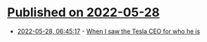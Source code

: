 # [Published on 2022-05-28](index.md)

* [2022-05-28, 06:45:17](https://news.ycombinator.com/item?id=31538139) - [When I saw the Tesla CEO for who he is](https://slate.com/technology/2022/05/elon-musk-tesla-twitter-fables.html)
